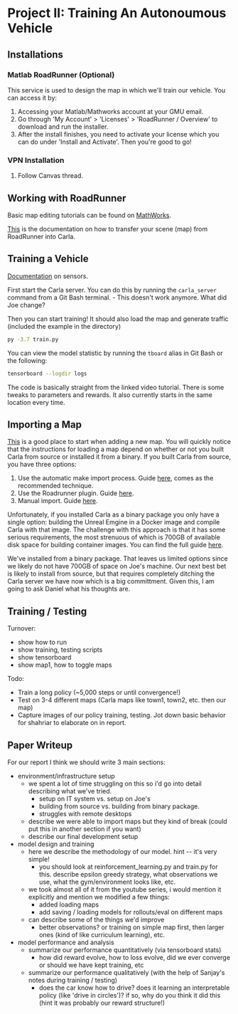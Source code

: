 # Project II: Training An Autonoumous Vehicle

## Installations

### Matlab RoadRunner (Optional)

This service is used to design the map in which we'll train our vehicle. You can access it by:
1. Accessing your Matlab/Mathworks account at your GMU email.
2. Go through 'My Account' > 'Licenses' > 'RoadRunner / Overview' to download and run the installer.
3. After the install finishes, you need to activate your license which you can do under 'Install and Activate'. Then you're good to go!

### VPN Installation

1. Follow Canvas thread.

## Working with RoadRunner

Basic map editing tutorials can be found on [MathWorks](https://www.mathworks.com/videos/series/getting-started-with-roadrunner.html).

[This](https://carla.readthedocs.io/en/latest/tuto_M_generate_map/) is the documentation on how to transfer your scene (map) from RoadRunner into Carla.

## Training a Vehicle

[Documentation](https://carla.readthedocs.io/en/0.9.15/ref_sensors/#rgb-camera) on sensors.

First start the Carla server. You can do this by running the `carla_server` command from a Git Bash terminal.
    - This doesn't work anymore. What did Joe change?

Then you can start training! It should also load the map and generate traffic (included the example in the directory)

```bash
py -3.7 train.py
```

You can view the model statistic by running the `tboard` alias in Git Bash or the following:

```bash
tensorboard --logdir logs
```

The code is basically straight from the linked video tutorial. There is some tweaks to parameters and rewards. It also currently starts in the same location every time.

## Importing a Map

[This](https://carla.readthedocs.io/en/0.9.15/core_map/#custom-maps) is a good place to start when adding a new map. You will quickly notice that the instructions for loading a map depend on whether or not you built Carla from source or installed it from a binary. If you built Carla from source, you have three options:
1. Use the automatic make import process. Guide [here](https://carla.readthedocs.io/en/0.9.15/tuto_M_add_map_source/), comes as the recommended technique.
2. Use the Roadrunner plugin. Guide [here](https://carla.readthedocs.io/en/0.9.15/tuto_M_add_map_alternative/#roadrunner-plugin-import).
3. Manual import. Guide [here](https://carla.readthedocs.io/en/0.9.15/tuto_M_add_map_alternative/#manual-import).

Unfortunately, if you installed Carla as a binary package you only have a single option: building the Unreal Emgine in a Docker image and compile Carla with that image. The challenge with this approach is that it has some serious requirements, the most strenuous of which is 700GB of available disk space for building container images. You can find the full guide [here](https://carla.readthedocs.io/en/0.9.15/tuto_M_add_map_package/).

We've installed from a binary package. That leaves us limited options since we likely do not have 700GB of space on Joe's machine. Our next best bet is likely to install from source, but that requires completely ditching the Carla server we have now which is a big committment. Given this, I am going to ask Daniel what his thoughts are.

## Training / Testing

Turnover:
- show how to run
- show training, testing scripts
- show tensorboard
- show map1, how to toggle maps

Todo:
- Train a long policy (~5,000 steps or until convergence!)
- Test on 3-4 different maps (Carla maps like town1, town2, etc. then our map)
- Capture images of our policy training, testing. Jot down basic behavior for shahriar to elaborate on in report.

## Paper Writeup

For our report I think we should write 3 main sections:
- environment/infrastructure setup
    - we spent a lot of time struggling on this so i'd go into detail describing what we've tried.
        - setup on IT system vs. setup on Joe's
        - building from source vs. building from binary package.
        - struggles with remote desktops
    - describe we were able to import maps but they kind of break (could put this in another section if you want)
    - describe our final development setup
- model design and training
    - here we describe the methodology of our model. hint -- it's very simple!
        - you should look at reinforcement_learning.py and train.py for this. describe epsilon greedy strategy, what observations we use, what the gym/environment looks like, etc.
    - we took almost all of it from the youtube series, i would mention it explicitly and mention we modified a few things:
        - added loading maps
        - add saving / loading models for rollouts/eval on different maps
    - can describe some of the things we'd improve
        - better observations? or training on simple map first, then larger ones (kind of like curriculum learning), etc.
- model performance and analysis
    - summarize our performance quantitatively (via tensorboard stats)
        - how did reward evolve, how to loss evolve, did we ever converge or should we have kept training, etc
    - summarize our performance qualitatively (with the help of Sanjay's notes during training / testing)
        - does the car know how to drive? does it learning an interpretable policy (like 'drive in circles')? if so, why do you think it did this (hint it was probably our reward structure!)